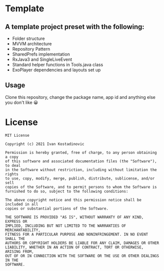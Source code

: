 # Template

## A template project preset with the following:
- Folder structure
- MVVM architecture
- Repository Pattern
- SharedPrefs implementation
- RxJava3 and SingleLiveEvent
- Standard helper functions in Tools.java class
- ExoPlayer dependencies and layouts set up

## Usage
Clone this repository, change the package name, app id and anything else you don't like :grinning:

# License
```
MIT License

Copyright (c) 2021 Ivan Kostadinovic

Permission is hereby granted, free of charge, to any person obtaining a copy
of this software and associated documentation files (the "Software"), to deal
in the Software without restriction, including without limitation the rights
to use, copy, modify, merge, publish, distribute, sublicense, and/or sell
copies of the Software, and to permit persons to whom the Software is
furnished to do so, subject to the following conditions:

The above copyright notice and this permission notice shall be included in all
copies or substantial portions of the Software.

THE SOFTWARE IS PROVIDED "AS IS", WITHOUT WARRANTY OF ANY KIND, EXPRESS OR
IMPLIED, INCLUDING BUT NOT LIMITED TO THE WARRANTIES OF MERCHANTABILITY,
FITNESS FOR A PARTICULAR PURPOSE AND NONINFRINGEMENT. IN NO EVENT SHALL THE
AUTHORS OR COPYRIGHT HOLDERS BE LIABLE FOR ANY CLAIM, DAMAGES OR OTHER
LIABILITY, WHETHER IN AN ACTION OF CONTRACT, TORT OR OTHERWISE, ARISING FROM,
OUT OF OR IN CONNECTION WITH THE SOFTWARE OR THE USE OR OTHER DEALINGS IN THE
SOFTWARE.
```
